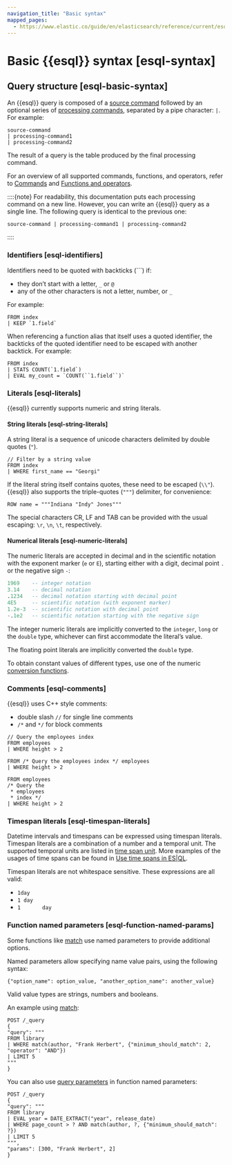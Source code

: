 ```yaml
---
navigation_title: "Basic syntax"
mapped_pages:
  - https://www.elastic.co/guide/en/elasticsearch/reference/current/esql-syntax.html
---
```


# Basic {{esql}} syntax [esql-syntax]

## Query structure [esql-basic-syntax]

An {{esql}} query is composed of a [source command](/reference/query-languages/esql/esql-commands.md) followed by an optional series of [processing commands](/reference/query-languages/esql/esql-commands.md), separated by a pipe character: `|`. For example:

```esql
source-command
| processing-command1
| processing-command2
```

The result of a query is the table produced by the final processing command.

For an overview of all supported commands, functions, and operators, refer to [Commands](/reference/query-languages/esql/esql-commands.md) and [Functions and operators](/reference/query-languages/esql/esql-functions-operators.md).

::::{note}
For readability, this documentation puts each processing command on a new line. However, you can write an {{esql}} query as a single line. The following query is identical to the previous one:

```esql
source-command | processing-command1 | processing-command2
```

::::



### Identifiers [esql-identifiers]

Identifiers need to be quoted with backticks (```) if:

* they don’t start with a letter, `_` or `@`
* any of the other characters is not a letter, number, or `_`

For example:

```esql
FROM index
| KEEP `1.field`
```

When referencing a function alias that itself uses a quoted identifier, the backticks of the quoted identifier need to be escaped with another backtick. For example:

```esql
FROM index
| STATS COUNT(`1.field`)
| EVAL my_count = `COUNT(``1.field``)`
```


### Literals [esql-literals]

{{esql}} currently supports numeric and string literals.


#### String literals [esql-string-literals]

A string literal is a sequence of unicode characters delimited by double quotes (`"`).

```esql
// Filter by a string value
FROM index
| WHERE first_name == "Georgi"
```

If the literal string itself contains quotes, these need to be escaped (`\\"`). {{esql}} also supports the triple-quotes (`"""`) delimiter, for convenience:

```esql
ROW name = """Indiana "Indy" Jones"""
```

The special characters CR, LF and TAB can be provided with the usual escaping: `\r`, `\n`, `\t`, respectively.


#### Numerical literals [esql-numeric-literals]

The numeric literals are accepted in decimal and in the scientific notation with the exponent marker (`e` or `E`), starting either with a digit, decimal point `.` or the negative sign `-`:

```sql
1969    -- integer notation
3.14    -- decimal notation
.1234   -- decimal notation starting with decimal point
4E5     -- scientific notation (with exponent marker)
1.2e-3  -- scientific notation with decimal point
-.1e2   -- scientific notation starting with the negative sign
```

The integer numeric literals are implicitly converted to the `integer`, `long` or the `double` type, whichever can first accommodate the literal’s value.

The floating point literals are implicitly converted the `double` type.

To obtain constant values of different types, use one of the numeric [conversion functions](/reference/query-languages/esql/functions-operators/type-conversion-functions.md).


### Comments [esql-comments]

{{esql}} uses C++ style comments:

* double slash `//` for single line comments
* `/*` and `*/` for block comments

```esql
// Query the employees index
FROM employees
| WHERE height > 2
```

```esql
FROM /* Query the employees index */ employees
| WHERE height > 2
```

```esql
FROM employees
/* Query the
 * employees
 * index */
| WHERE height > 2
```


### Timespan literals [esql-timespan-literals]

Datetime intervals and timespans can be expressed using timespan literals. Timespan literals are a combination of a number and a temporal unit. The supported temporal units are listed in [time span unit](/reference/query-languages/esql/esql-time-spans.md#esql-time-spans-table). More examples of the usages of time spans can be found in [Use time spans in ES|QL](/reference/query-languages/esql/esql-time-spans.md).

Timespan literals are not whitespace sensitive. These expressions are all valid:

* `1day`
* `1 day`
* `1       day`


### Function named parameters [esql-function-named-params]

Some functions like [match](/reference/query-languages/esql/functions-operators/search-functions.md#esql-match) use named parameters to provide additional options.

Named parameters allow specifying name value pairs, using the following syntax:

`{"option_name": option_value, "another_option_name": another_value}`

Valid value types are strings, numbers and booleans.

An example using [match](/reference/query-languages/esql/functions-operators/search-functions.md#esql-match):

```console
POST /_query
{
"query": """
FROM library
| WHERE match(author, "Frank Herbert", {"minimum_should_match": 2, "operator": "AND"})
| LIMIT 5
"""
}
```

You can also use [query parameters](/reference/query-languages/esql/esql-rest.md#esql-rest-params) in function named parameters:

```console
POST /_query
{
"query": """
FROM library
| EVAL year = DATE_EXTRACT("year", release_date)
| WHERE page_count > ? AND match(author, ?, {"minimum_should_match": ?})
| LIMIT 5
""",
"params": [300, "Frank Herbert", 2]
}
```

